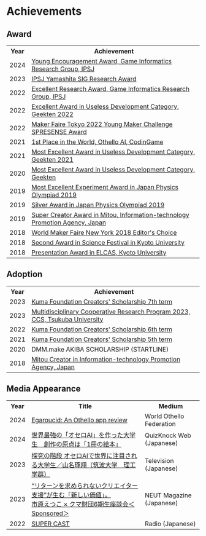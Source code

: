 # Achievements



## Award
<div class="table_wrapper"><table><tbody>
<tr>
<th>Year</th><th>Achievement</th>
</tr>
<tr>
<td>2024</td>
<td><a href="https://www.ipsj.or.jp/award/gi-award1.html" target="_blank" el="”noopener" noreferrer”="">Young Encouragement Award, Game Informatics Research Group, IPSJ</a></td>
</tr>
<tr>
<td>2023</td>
<td><a href="https://www.ipsj.or.jp/award/yamashita2023.html" target="_blank" el="”noopener" noreferrer”="">IPSJ Yamashita SIG Research Award</a></td>
</tr>
<tr>
<td>2022</td>
<td><a href="https://www.ipsj.or.jp/award/gi-award2.html" target="_blank" el="”noopener" noreferrer”="">Excellent Research Award, Game Informatics Research Group, IPSJ</a></td>
</tr>
<tr>
<td>2022</td>
<td><a href="https://talent.supporterz.jp/geekten/2022/" target="_blank" el=”noopener noreferrer”>Excellent Award in Useless Development Category, Geekten 2022</a></td>
</tr>
<tr>
<td>2022</td>
<td><a href="https://makezine.jp/event/makerfaire/ymc2022/" target="_blank" el=”noopener noreferrer”>Maker Faire Tokyo 2022 Young Maker Challenge SPRESENSE Award</a></td>
</tr>
<tr>
<td>2021</td>
<td><a href="https://www.codingame.com/multiplayer/bot-programming/othello-1" target="_blank" el=”noopener noreferrer”>1st Place in the World, Othello AI, CodinGame</a></td>
</tr>
<tr>
<td>2021</td>
<td><a href="https://talent.supporterz.jp/geekten/2021/" target="_blank" el=”noopener noreferrer”>Most Excellent Award in Useless Development Category, Geekten 2021</a></td>
</tr>
<tr>
<td>2020</td>
<td><a href="https://talent.supporterz.jp/geekten/2020/" target="_blank" el=”noopener noreferrer”>Most Excellent Award in Useless Development Category, Geekten</a></td>
</tr>
<tr>
<td>2019</td>
<td><a href="http://www.jpho.jp/2019/prizes at phy-chal-2019.pdf" target="_blank" el=”noopener noreferrer”>Most Excellent Experiment Award in Japan Physics Olympiad 2019</a></td>
</tr>
<tr>
<td>2019</td>
<td><a href="http://www.jpho.jp/2019/prizes at phy-chal-2019.pdf" target="_blank" el=”noopener noreferrer”>Silver Award in Japan Physics Olympiad 2019</a></td>
</tr>
<tr>
<td>2019</td>
<td><a href="https://www.ipa.go.jp/jinzai/mitou/it/supercreator-list.html" target="_blank" el=”noopener noreferrer”>Super Creator Award in Mitou, Information-technology Promotion Agency, Japan</a></td>
</tr>
<tr>
<td>2018</td>
<td><a href="https://makerfaire.com/maker/entry/67738/" target="_blank" el=”noopener noreferrer”>World Maker Faire New York 2018 Editor's Choice</a></td>
</tr>
<tr>
<td>2018</td>
<td><a href="https://www.kyoto-u.ac.jp/ja/news/2018-04-09-0" target="_blank" el=”noopener noreferrer”>Second Award in Science Festival in Kyoto University</a></td>
</tr>
<tr>
<td>2018</td>
<td><a href="https://www.kyoto-u.ac.jp/ja/news/2018-03-09-0" target="_blank" el=”noopener noreferrer”>Presentation Award in ELCAS, Kyoto University</a></td>
</tr>
</tbody></table></div>



## Adoption
<div class="table_wrapper"><table><tbody>
<tr>
<th>Year</th><th>Achievement</th>
</tr>
<tr>
<td>2023</td>
<td><a href="https://kuma-foundation.org/student/takuto-yamana/" target="_blank" el=”noopener noreferrer”>Kuma Foundation Creators' Scholarship 7th term</a></td>
</tr>
<tr>
<td>2023</td>
<td><a href="https://project.ccs.tsukuba.ac.jp/event/24/contributions/439/" target="_blank" el="”noopener" noreferrer”="">Multidisciplinary Cooperative Research Program 2023, CCS, Tsukuba University</a></td>
</tr>
<tr>
<td>2022</td>
<td><a href="https://kuma-foundation.org/student/takuto-yamana/" target="_blank" el=”noopener noreferrer”>Kuma Foundation Creators' Scholarship 6th term</a></td>
</tr>
<tr>
<td>2021</td>
<td><a href="https://kuma-foundation.org/student/takuto-yamana/" target="_blank" el=”noopener noreferrer”>Kuma Foundation Creators' Scholarship 5th term</a></td>
</tr>
<tr>
<td>2020</td>
<td>DMM.make AKIBA SCHOLARSHIP (STARTLINE)</td>
</tr>
<tr>
<td>2018</td>
<td><a href="https://www.ipa.go.jp/jinzai/mitou/it/2018/gaiyou_s-5.html" target="_blank" el=”noopener noreferrer”>Mitou Creator in Information-technology Promotion Agency, Japan</a></td>
</tr>
</tbody></table></div>




## Media Appearance
<div class="table_wrapper"><table><tbody>
<tr>
<th>Year</th><th>Title</th><th>Medium</th>
</tr>
<tr>
<td>2024</td>
<td><a href="https://www.worldothello.org/news/354/egaroucid-an-othello-app-review" target="_blank" el="”noopener" noreferrer”="">Egaroucid: An Othello app review</a></td>
<td>World Othello Federation</td>
</tr>
<tr>
<td>2024</td>
<td><a href="https://web.quizknock.com/othello-ai" target="_blank" el="”noopener" noreferrer”="">世界最強の「オセロAI」を作った大学生　創作の原点は「1冊の絵本」</a></td>
<td>QuizKnock Web (Japanese)</td>
</tr>
<tr>
<td>2023</td>
<td><a href="https://www.tv-tokyo.co.jp/tankyunokaidan/backnumber/index.html?trgt=20230720" target="_blank" el="”noopener" noreferrer”="">探究の階段 オセロAIで世界に注目される大学生／山名琢翔（筑波大学　理工学群）</a></td>
<td>Television (Japanese)</td>
</tr>
<tr>
<td>2023</td>
<td><a href="https://neutmagazine.com/interview_kumafoundation_2023" target="_blank" el="”noopener" noreferrer”="">“リターンを求められないクリエイター支援”が生む「新しい価値」。<br>市原えつこ × クマ財団6期生座談会＜Sponsored＞</a></td>
<td>NEUT Magazine (Japanese)</td>
</tr>
<tr>
<td>2022</td>
<td><a href="https://zip-fm.co.jp/programs/6e68fe9e-29bd-49c0-aec6-ab27c7320248" target="_blank" el="”noopener" noreferrer”="">SUPER CAST</a></td>
<td>Radio (Japanese)</td>
</tr>
</tbody></table></div>
